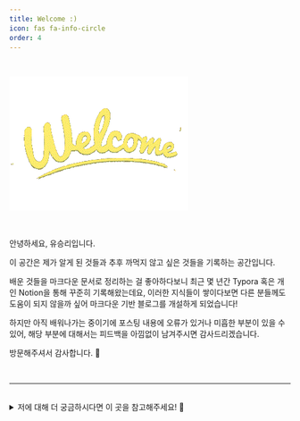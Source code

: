 ```yaml
---
title: Welcome :)
icon: fas fa-info-circle
order: 4
---
```


<br>

![welcome](/assets/img/welcome.gif)

<br>

안녕하세요, 유승리입니다.

이 공간은 제가 알게 된 것들과 추후 까먹지 않고 싶은 것들을 기록하는 공간입니다.

배운 것들을 마크다운 문서로 정리하는 걸 좋아하다보니 최근 몇 년간 Typora 혹은 개인 Notion을 통해 꾸준히 기록해왔는데요, 이러한 지식들이 쌓이다보면 다른 분들께도 도움이 되지 않을까 싶어 마크다운 기반 블로그를 개설하게 되었습니다!

하지만 아직 배워나가는 중이기에 포스팅 내용에 오류가 있거나 미흡한 부분이 있을 수 있어, 해당 부분에 대해서는 피드백을 아낌없이 남겨주시면 감사드리겠습니다.

방문해주셔서 감사합니다. 💙

<br>

<hr>

<br>

<details>
<summary> 저에 대해 더 궁금하시다면 이 곳을 참고해주세요! 👀</summary>
<div markdown="1">

<br>

| --- | --- |
| **Email** | seungri0826@gmail.com |
| **GitHub** | <https://github.com/seungriyou> |
| **LinkedIn** | <https://www.linkedin.com/in/seungri-you> |
| **Naver Blog** | <https://blog.naver.com/seungri0826> |

</div>
</details>

